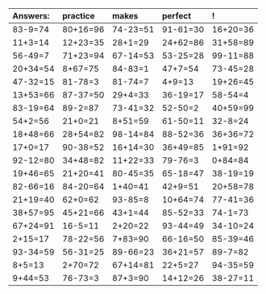| Answers: | practice | makes | perfect | ! |
| :--- | :--- | :--- | :--- | :--- |
| 83-9=74 | 80+16=96 | 74-23=51 | 91-61=30 | 16+20=36 | 
| 11+3=14 | 12+23=35 | 28+1=29 | 24+62=86 | 31+58=89 | 
| 56-49=7 | 71+23=94 | 67-14=53 | 53-25=28 | 99-11=88 | 
| 20+34=54 | 8+67=75 | 84-83=1 | 47+7=54 | 73-45=28 | 
| 47-32=15 | 81-78=3 | 81-74=7 | 4+9=13 | 19+26=45 | 
| 13+53=66 | 87-37=50 | 29+4=33 | 36-19=17 | 58-54=4 | 
| 83-19=64 | 89-2=87 | 73-41=32 | 52-50=2 | 40+59=99 | 
| 54+2=56 | 21+0=21 | 8+51=59 | 61-50=11 | 32-8=24 | 
| 18+48=66 | 28+54=82 | 98-14=84 | 88-52=36 | 36+36=72 | 
| 17+0=17 | 90-38=52 | 16+14=30 | 36+49=85 | 1+91=92 | 
| 92-12=80 | 34+48=82 | 11+22=33 | 79-76=3 | 0+84=84 | 
| 19+46=65 | 21+20=41 | 80-45=35 | 65-18=47 | 38-19=19 | 
| 82-66=16 | 84-20=64 | 1+40=41 | 42+9=51 | 20+58=78 | 
| 21+19=40 | 62+0=62 | 93-85=8 | 10+64=74 | 77-41=36 | 
| 38+57=95 | 45+21=66 | 43+1=44 | 85-52=33 | 74-1=73 | 
| 67+24=91 | 16-5=11 | 2+20=22 | 93-44=49 | 34-10=24 | 
| 2+15=17 | 78-22=56 | 7+83=90 | 66-16=50 | 85-39=46 | 
| 93-34=59 | 56-31=25 | 89-66=23 | 36+21=57 | 89-7=82 | 
| 8+5=13 | 2+70=72 | 67+14=81 | 22+5=27 | 94-35=59 | 
| 9+44=53 | 76-73=3 | 87+3=90 | 14+12=26 | 38-27=11 | 
